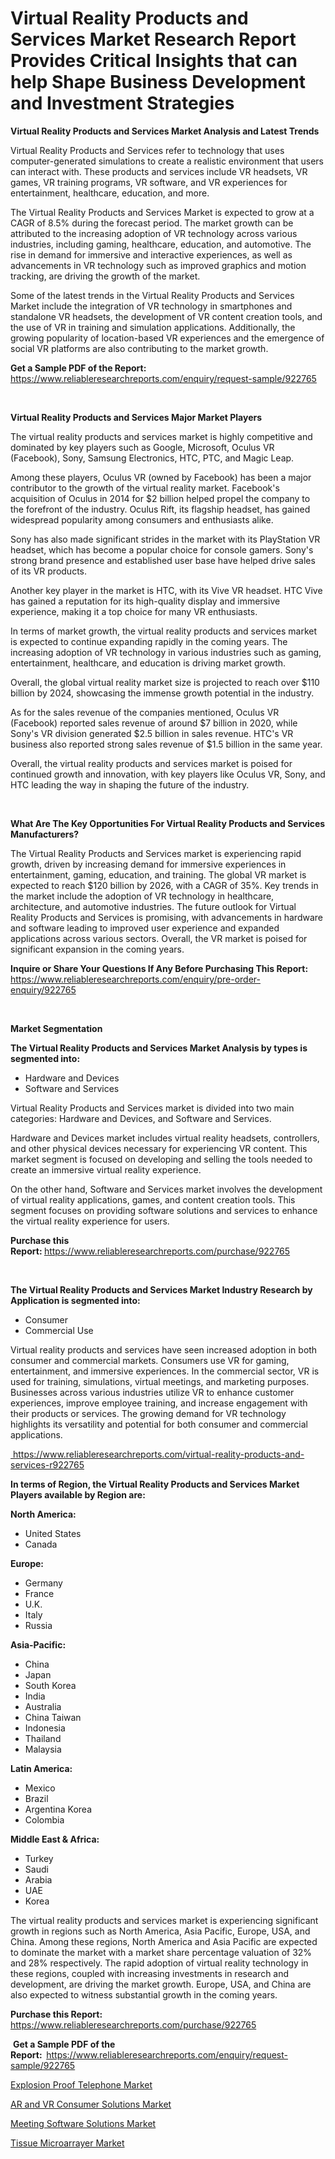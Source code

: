 <p><h1>Virtual Reality Products and Services Market Research Report Provides Critical Insights that can help Shape Business Development and Investment Strategies</h1></p><p><strong>Virtual Reality Products and Services Market Analysis and Latest Trends</strong></p>
<p><p>Virtual Reality Products and Services refer to technology that uses computer-generated simulations to create a realistic environment that users can interact with. These products and services include VR headsets, VR games, VR training programs, VR software, and VR experiences for entertainment, healthcare, education, and more.</p><p>The Virtual Reality Products and Services Market is expected to grow at a CAGR of 8.5% during the forecast period. The market growth can be attributed to the increasing adoption of VR technology across various industries, including gaming, healthcare, education, and automotive. The rise in demand for immersive and interactive experiences, as well as advancements in VR technology such as improved graphics and motion tracking, are driving the growth of the market.</p><p>Some of the latest trends in the Virtual Reality Products and Services Market include the integration of VR technology in smartphones and standalone VR headsets, the development of VR content creation tools, and the use of VR in training and simulation applications. Additionally, the growing popularity of location-based VR experiences and the emergence of social VR platforms are also contributing to the market growth.</p></p>
<p><strong>Get a Sample PDF of the Report:&nbsp;</strong> <a href="https://www.reliableresearchreports.com/enquiry/request-sample/922765">https://www.reliableresearchreports.com/enquiry/request-sample/922765</a></p>
<p>&nbsp;</p>
<p><strong>Virtual Reality Products and Services Major Market Players</strong></p>
<p><p>The virtual reality products and services market is highly competitive and dominated by key players such as Google, Microsoft, Oculus VR (Facebook), Sony, Samsung Electronics, HTC, PTC, and Magic Leap. </p><p>Among these players, Oculus VR (owned by Facebook) has been a major contributor to the growth of the virtual reality market. Facebook's acquisition of Oculus in 2014 for $2 billion helped propel the company to the forefront of the industry. Oculus Rift, its flagship headset, has gained widespread popularity among consumers and enthusiasts alike. </p><p>Sony has also made significant strides in the market with its PlayStation VR headset, which has become a popular choice for console gamers. Sony's strong brand presence and established user base have helped drive sales of its VR products.</p><p>Another key player in the market is HTC, with its Vive VR headset. HTC Vive has gained a reputation for its high-quality display and immersive experience, making it a top choice for many VR enthusiasts.</p><p>In terms of market growth, the virtual reality products and services market is expected to continue expanding rapidly in the coming years. The increasing adoption of VR technology in various industries such as gaming, entertainment, healthcare, and education is driving market growth.</p><p>Overall, the global virtual reality market size is projected to reach over $110 billion by 2024, showcasing the immense growth potential in the industry. </p><p>As for the sales revenue of the companies mentioned, Oculus VR (Facebook) reported sales revenue of around $7 billion in 2020, while Sony's VR division generated $2.5 billion in sales revenue. HTC's VR business also reported strong sales revenue of $1.5 billion in the same year. </p><p>Overall, the virtual reality products and services market is poised for continued growth and innovation, with key players like Oculus VR, Sony, and HTC leading the way in shaping the future of the industry.</p></p>
<p>&nbsp;</p>
<p><strong>What Are The Key Opportunities For Virtual Reality Products and Services Manufacturers?</strong></p>
<p><p>The Virtual Reality Products and Services market is experiencing rapid growth, driven by increasing demand for immersive experiences in entertainment, gaming, education, and training. The global VR market is expected to reach $120 billion by 2026, with a CAGR of 35%. Key trends in the market include the adoption of VR technology in healthcare, architecture, and automotive industries. The future outlook for Virtual Reality Products and Services is promising, with advancements in hardware and software leading to improved user experience and expanded applications across various sectors. Overall, the VR market is poised for significant expansion in the coming years.</p></p>
<p><strong>Inquire or Share Your Questions If Any Before Purchasing This Report:</strong> <a href="https://www.reliableresearchreports.com/enquiry/pre-order-enquiry/922765">https://www.reliableresearchreports.com/enquiry/pre-order-enquiry/922765</a></p>
<p>&nbsp;</p>
<p><strong>Market Segmentation</strong></p>
<p><strong>The Virtual Reality Products and Services Market Analysis by types is segmented into:</strong></p>
<p><ul><li>Hardware and Devices</li><li>Software and Services</li></ul></p>
<p><p>Virtual Reality Products and Services market is divided into two main categories: Hardware and Devices, and Software and Services.</p><p>Hardware and Devices market includes virtual reality headsets, controllers, and other physical devices necessary for experiencing VR content. This market segment is focused on developing and selling the tools needed to create an immersive virtual reality experience.</p><p>On the other hand, Software and Services market involves the development of virtual reality applications, games, and content creation tools. This segment focuses on providing software solutions and services to enhance the virtual reality experience for users.</p></p>
<p><strong>Purchase this Report:&nbsp;</strong><a href="https://www.reliableresearchreports.com/purchase/922765">https://www.reliableresearchreports.com/purchase/922765</a></p>
<p>&nbsp;</p>
<p><strong>The Virtual Reality Products and Services Market Industry Research by Application is segmented into:</strong></p>
<p><ul><li>Consumer</li><li>Commercial Use</li></ul></p>
<p><p>Virtual reality products and services have seen increased adoption in both consumer and commercial markets. Consumers use VR for gaming, entertainment, and immersive experiences. In the commercial sector, VR is used for training, simulations, virtual meetings, and marketing purposes. Businesses across various industries utilize VR to enhance customer experiences, improve employee training, and increase engagement with their products or services. The growing demand for VR technology highlights its versatility and potential for both consumer and commercial applications.</p></p>
<p><a href="https://www.reliableresearchreports.com/virtual-reality-products-and-services-r922765">&nbsp;https://www.reliableresearchreports.com/virtual-reality-products-and-services-r922765</a></p>
<p><strong>In terms of Region, the Virtual Reality Products and Services Market Players available by Region are:</strong></p>
<p>
    <p> <strong> North America: </strong>
        <ul>
            <li>United States</li>
            <li>Canada</li>
        </ul>
        </p> 
    <p> <strong> Europe: </strong>
        <ul>
            <li>Germany</li>
            <li>France</li>
            <li>U.K.</li>
            <li>Italy</li>
            <li>Russia</li>
        </ul>
        </p> 
    <p> <strong> Asia-Pacific: </strong>
        <ul>
            <li>China</li>
            <li>Japan</li>
            <li>South Korea</li>
            <li>India</li>
            <li>Australia</li>
            <li>China Taiwan</li>
            <li>Indonesia</li>
            <li>Thailand</li>
            <li>Malaysia</li>
        </ul>
        </p> 
    <p> <strong> Latin America: </strong>
        <ul>
            <li>Mexico</li>
            <li>Brazil</li>
            <li>Argentina Korea</li>
            <li>Colombia</li>
        </ul>
        </p> 
    <p> <strong> Middle East & Africa: </strong>
        <ul>
            <li>Turkey</li>
            <li>Saudi</li>
            <li>Arabia</li>
            <li>UAE</li>
            <li>Korea</li>
        </ul>
    </p>
    </p>
<p><p>The virtual reality products and services market is experiencing significant growth in regions such as North America, Asia Pacific, Europe, USA, and China. Among these regions, North America and Asia Pacific are expected to dominate the market with a market share percentage valuation of 32% and 28% respectively. The rapid adoption of virtual reality technology in these regions, coupled with increasing investments in research and development, are driving the market growth. Europe, USA, and China are also expected to witness substantial growth in the coming years.</p></p>
<p><strong>Purchase this Report: </strong><a href="https://www.reliableresearchreports.com/purchase/922765">https://www.reliableresearchreports.com/purchase/922765</a></p>
<p>&nbsp;<strong>Get a Sample PDF of the Report:&nbsp;&nbsp;</strong><a href="https://www.reliableresearchreports.com/enquiry/request-sample/922765">https://www.reliableresearchreports.com/enquiry/request-sample/922765</a></p>
<p><strong></strong></p>
<p><p><a href="https://www.linkedin.com/pulse/explosion-proof-telephone-market-comprehensive-assessment-iu1kf?trackingId=yra9Y1ZiHAZ5wJ0hX8NU3A%3D%3D">Explosion Proof Telephone Market</a></p><p><a href="https://github.com/SashaBeier2023/Market-Research-Report-List-1/blob/main/ar-and-vr-consumer-solutions-market.md">AR and VR Consumer Solutions Market</a></p><p><a href="https://github.com/singletonthaxterkelliehr2df/Market-Research-Report-List-2/blob/main/meeting-software-solutions-market.md">Meeting Software Solutions Market</a></p><p><a href="https://www.linkedin.com/pulse/tissue-microarrayer-market-competitive-analysis-trends-mwcqe?trackingId=OtXpoff2aDgX8XyTjZ8rvg%3D%3D">Tissue Microarrayer Market</a></p></p>